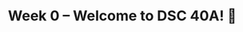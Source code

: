 ---
    title: Week 0 – Welcome to DSC 40A! 👋
    weekNumber: 0
    days:
      - date: 2022-9-23
        events:
          "**LEC 1**{: .label .label-lecture } [Introduction, Learning From Data](resources/lecture/lec01_son_annotated.pdf)":
            "[C1, P1-5](resources/notes/notes_chapter_1.pdf#page=1)"
---